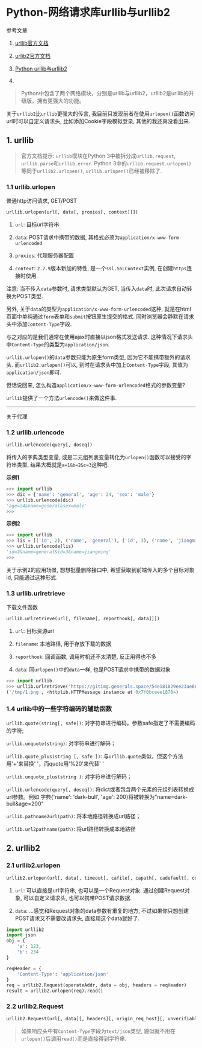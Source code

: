 # Python-网络请求库urllib与urllib2

参考文章

1. [urllib官方文档](https://docs.python.org/2.7/library/urllib.html#module-urllib)

2. [urlib2官方文档](https://docs.python.org/2.7/library/urllib2.html?highlight=urllib#module-urllib2)

3. [Python urllib与urllib2](http://www.cnblogs.com/wang-can/p/3591116.html)

4. 

> Python中包含了两个网络模块，分别是urllib与urllib2，urllib2是urllib的升级版，拥有更强大的功能。

关于`urllib2`比`urllib`更强大的传言, 我目前只发现前者在使用`urlopen()`函数访问url时可以自定义请求头, 比如添加Cookie字段模拟登录, 其他的我还真没看出来.

## 1. urllib

> 官方文档提示: `urllib`模块在Python 3中被拆分成`urllib.request`, `urllib.parse`和`urllib.error`. Python 3中的`urllib.request.urlopen()`等同于`urllib2.urlopen()`, `urllib.urlopen()`已经被移除了.

### 1.1 urllib.urlopen

普通http访问请求, GET/POST

```py
urllib.urlopen(url[, data[, proxies[, context]]])
```

1. `url`: 目标url字符串

2. `data`: POST请求中携带的数据, 其格式必须为`application/x-www-form-urlencoded`

3. `proxies`: 代理服务器配置

4. `context`: `2.7.9`版本新加的特性, 是一个`ssl.SSLContext`实例, 在创建`https`连接时使用.

注意: 当不传入`data`参数时, 请求类型默认为GET, 当传入`data`时, 此次请求自动转换为POST类型.

另外, 关于`data`的类型为`application/x-www-form-urlencoded`这种, 就是在html页面中单纯通过`form`表单和`submit`按钮原生提交的格式. 同时浏览器会静默在请求头中添加`Content-Type`字段.

与之对应的是我们通常在使用ajax时直接以json格式发送请求. 这种情况下请求头中`Content-Type`的类型为`application/json`.

`urllib.urlopen()`的`data`参数只能为原生form类型, 因为它不能携带额外的请求头. 而`urllib2.urlopen()`可以, 到时在请求头中加上`Content-Type`字段, 其值为`application/json`即可.

但话说回来, 怎么构造`application/x-www-form-urlencoded`格式的参数变量?

`urllib`提供了一个方法`urlencode()`来做这件事.

------

关于代理

### 1.2 urllib.urlencode

```py
urllib.urlencode(query[, doseq])
```

将传入的字典类型变量, 或是二元组列表变量转化为`urlopen()`函数可以接受的字符串类型, 结果大概就是`a=1&b=2&c=3`这种吧.

**示例1**

```py
>>> import urllib
>>> dic = {'name': 'general', 'age': 24, 'sex': 'male'}
>>> urllib.urlencode(dic)
'age=24&name=general&sex=male'
>>> 
```

**示例2**

```py
>>> import urllib
>>> lis = [('id', 2), ('name', 'general'), ('id', 3), ('name', 'jiangming')]
>>> urllib.urlencode(lis)
'id=2&name=general&id=3&name=jiangming'
>>> 
```

关于示例2的应用场景, 想想批量删除接口中, 希望获取到前端传入的多个目标对象id, 只能通过这种形式.

### 1.3 urllib.urlretrieve

下载文件函数

```py
urllib.urlretrieve(url[, filename[, reporthook[, data]]])
```

1. `url`: 目标资源url

2. `filename`: 本地路径, 用于存放下载的数据

3. `reporthook`: 回调函数, 调用时机还不太清楚, 反正用得也不多

4. `data`: 同`urlopen()`中的`data`一样, 也是POST请求中携带的数据对象

```py
>>> import urllib
>>> urllib.urlretrieve('https://gitimg.generals.space/54e181029ee23ae664a10fa3ef1ad5b9.png', '/tmp/1.png')
('/tmp/1.png', <httplib.HTTPMessage instance at 0x7f0bceee1878>)
```

### 1.4 urllib中的一些字符编码的辅助函数

`urllib.quote(string[, safe])`: 对字符串进行编码。参数safe指定了不需要编码的字符;

`urllib.unquote(string)`: 对字符串进行解码；

`urllib.quote_plus(string [, safe ])`: 与`urllib.quote`类似，但这个方法用'+'来替换' '，而quote用'%20'来代替' '

`urllib.unquote_plus(string )`: 对字符串进行解码；

`urllib.urlencode(query[, doseq])`: 将dict或者包含两个元素的元组列表转换成url参数。例如 字典{'name': 'dark-bull', 'age': 200}将被转换为"name=dark-bull&age=200"

`urllib.pathname2url(path)`: 将本地路径转换成url路径；

`urllib.url2pathname(path)`: 将url路径转换成本地路径

## 2. urllib2

### 2.1 urllib2.urlopen

```py
urllib2.urlopen(url[, data[, timeout[, cafile[, capath[, cadefault[, context]]]]])
```

1. `url`: 可以直接是url字符串, 也可以是一个Request对象. 通过创建Request对象, 可以自定义请求头, 也可以携带POST请求数据.

2. `data`: ...感觉和Request对象的data参数有重复的地方, 不过如果你只想创建POST请求又不需要改请求头, 直接用这个data就好了.

```py
import urllib2
import json
obj = {
    'a': 123,
    'b': 234
}

reqHeader = {
    'Content-Type': 'application/json'
}
req = urllib2.Request(operateAddr, data = obj, headers = reqHeader) 
result = urllib2.urlopen(req).read()
```

### 2.2 urllib2.Request

```py
urllib2.Request(url[, data][, headers][, origin_req_host][, unverifiable])
```

> 如果响应头中有`Content-Type`字段为`text/json`类型, 貌似就不用在`urlopen()`后调用`read()`而是直接得到字符串.<???>